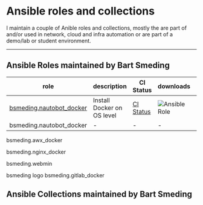# Ansible roles and collections

I maintain a couple of Anible roles and collections, mostly the are part of and/or used in network, cloud and infra automation or are part of a demo/lab or student environment.


---

## Ansible Roles maintained by Bart Smeding




| role | description | CI Status | downloads | more info | 
| ---- | ----------- | --------- | --------- | --------- |
| [bsmeding.nautobot_docker](https://galaxy.ansible.com/ui/standalone/roles/bsmeding/nautobot_docker/) | Install Docker on OS level | [CI Status](https://github.com/bsmeding/ansible_role_docker/actions/workflows/ci.yml/badge.svg) |  ![Ansible Role](https://img.shields.io/ansible/role/d/bsmeding/docker) |
| bsmeding.nautobot_docker| - | - | - | - |

bsmeding.awx_docker 

bsmeding.nginx_docker

bsmeding.webmin

bsmeding logo
bsmeding.gitlab_docker




## Ansible Collections maintained by Bart Smeding

